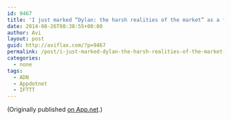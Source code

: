 ```yaml
---
id: 9467
title: 'I just marked “Dylan: the harsh realities of the market” as a favorite in Readability. http://www.readability.com/articles/nqbovcvf'
date: 2014-08-26T08:38:55+00:00
author: Avi
layout: post
guid: http://aviflax.com/?p=9467
permalink: /post/i-just-marked-dylan-the-harsh-realities-of-the-market-as-a-favorite-in-readability-httpwww-readability-comarticlesnqbovcvf/
categories:
  - none
tags:
  - ADN
  - Appdotnet
  - IFTTT
---
```

(Originally published [on App.net](http://alpha.app.net/aviflax/post/37458717).)